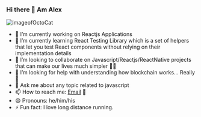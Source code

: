 ### Hi there 👋 Am Alex

![imageofOctoCat](https://octodex.github.com/images/mona-the-rivetertocat.png)

- 🔭 I’m currently working on Reactjs Applications
- 🌱 I’m currently learning React Testing Library which is a set of helpers that let you test React components without relying on their implementation details
- 👯 I’m looking to collaborate on Javascript/Reactjs/ReactNative projects that can make our lives much simpler 🤸‍♂️
- 🤔 I’m looking for help with understanding how blockchain works... Really 🤔
- 💬 Ask me about any topic related to javascript 
- 📫 How to reach me: [Email](mailto:alexmuriukimaina254@gmail.com) 📧
- 😄 Pronouns: he/him/his
- ⚡ Fun fact: I love long distance running.
